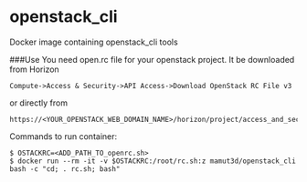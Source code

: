 # openstack_cli
Docker image containing openstack_cli tools

###Use
You need open.rc file for your openstack project. It be downloaded from Horizon 
~~~
Compute->Access & Security->API Access->Download OpenStack RC File v3
~~~
or directly from 
~~~
https://<YOUR_OPENSTACK_WEB_DOMAIN_NAME>/horizon/project/access_and_security/
~~~

Commands to run container:
~~~
$ OSTACKRC=<ADD_PATH_TO_openrc.sh>
$ docker run --rm -it -v $OSTACKRC:/root/rc.sh:z mamut3d/openstack_cli bash -c "cd; . rc.sh; bash"
~~~
